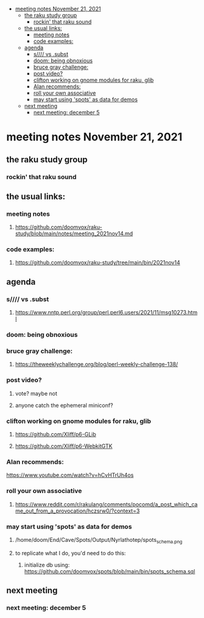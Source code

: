 - [meeting notes November 21, 2021](#org3a652f6)
  - [the raku study group](#orgc92c103)
    - [rockin' that raku sound](#org7e3045f)
  - [the usual links:](#orgb299a7e)
    - [meeting notes](#orgc81e461)
    - [code examples:](#org3b13192)
  - [agenda](#orgc1a2327)
    - [s//// vs .subst](#orgfcf2d16)
    - [doom: being obnoxious](#org691f843)
    - [bruce gray challenge:](#org823cb73)
    - [post video?](#org6de221f)
    - [clifton working on gnome modules for raku, glib](#orgbde5ad5)
    - [Alan recommends:](#org120b165)
    - [roll your own associative](#org96e2056)
    - [may start using 'spots' as data for demos](#orge9e101f)
  - [next meeting](#org1c4d3b0)
    - [next meeting: december 5](#orgee66d2f)


<a id="org3a652f6"></a>

# meeting notes November 21, 2021


<a id="orgc92c103"></a>

## the raku study group


<a id="org7e3045f"></a>

### rockin' that raku sound


<a id="orgb299a7e"></a>

## the usual links:


<a id="orgc81e461"></a>

### meeting notes

1.  <https://github.com/doomvox/raku-study/blob/main/notes/meeting_2021nov14.md>


<a id="org3b13192"></a>

### code examples:

1.  <https://github.com/doomvox/raku-study/tree/main/bin/2021nov14>


<a id="orgc1a2327"></a>

## agenda


<a id="orgfcf2d16"></a>

### s//// vs .subst

1.  <https://www.nntp.perl.org/group/perl.perl6.users/2021/11/msg10273.html>


<a id="org691f843"></a>

### doom: being obnoxious


<a id="org823cb73"></a>

### bruce gray challenge:

1.  <https://theweeklychallenge.org/blog/perl-weekly-challenge-138/>


<a id="org6de221f"></a>

### post video?

1.  vote?  maybe not

2.  anyone catch the ephemeral miniconf?


<a id="orgbde5ad5"></a>

### clifton working on gnome modules for raku, glib

1.  <https://github.com/Xliff/p6-GLib>

2.  <https://github.com/Xliff/p6-WebkitGTK>


<a id="org120b165"></a>

### Alan recommends:

<https://www.youtube.com/watch?v=hCvHTrUh4os>


<a id="org96e2056"></a>

### roll your own associative

1.  <https://www.reddit.com/r/rakulang/comments/pocomd/a_post_which_came_out_from_a_provocation/hczsrw0/?context=3>


<a id="orge9e101f"></a>

### may start using 'spots' as data for demos

1.  /home/doom/End/Cave/Spots/Output/Nyrlathotep/spots<sub>schema.png</sub>

2.  to replicate what I do, you'd need to do this:

    1.  initialize db using: <https://github.com/doomvox/spots/blob/main/bin/spots_schema.sql>


<a id="org1c4d3b0"></a>

## next meeting


<a id="orgee66d2f"></a>

### next meeting: december 5

